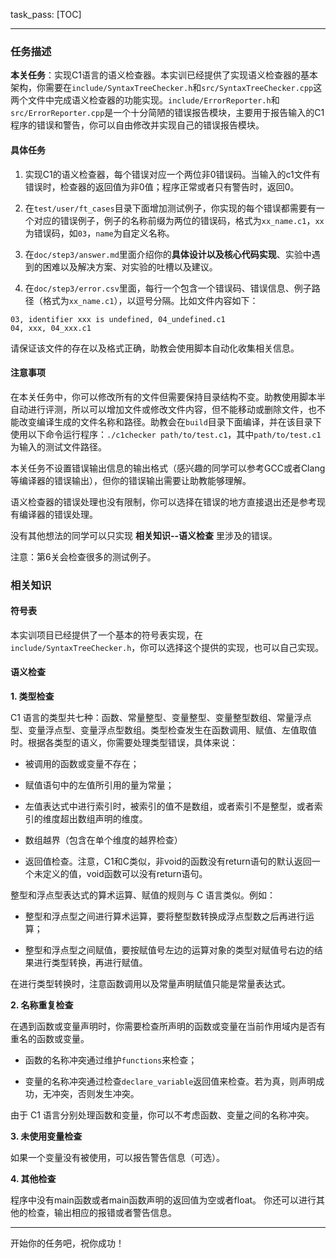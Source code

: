 task_pass: [TOC]

---

### 任务描述

**本关任务**：实现C1语言的语义检查器。本实训已经提供了实现语义检查器的基本架构，你需要在`include/SyntaxTreeChecker.h`和`src/SyntaxTreeChecker.cpp`这两个文件中完成语义检查器的功能实现。`include/ErrorReporter.h`和`src/ErrorReporter.cpp`是一个十分简陋的错误报告模块，主要用于报告输入的C1程序的错误和警告，你可以自由修改并实现自己的错误报告模块。

#### 具体任务

1. 实现C1的语义检查器，每个错误对应一个两位非0错误码。当输入的c1文件有错误时，检查器的返回值为非0值；程序正常或者只有警告时，返回0。

2. 在`test/user/ft_cases`目录下面增加测试例子，你实现的每个错误都需要有一个对应的错误例子，例子的名称前缀为两位的错误码，格式为`xx_name.c1`，`xx`为错误码，如`03`，`name`为自定义名称。

3. 在`doc/step3/answer.md`里面介绍你的**具体设计以及核心代码实现**、实验中遇到的困难以及解决方案、对实验的吐槽以及建议。

4. 在`doc/step3/error.csv`里面，每行一个包含一个错误码、错误信息、例子路径（格式为`xx_name.c1`），以逗号分隔。比如文件内容如下：
```
03, identifier xxx is undefined, 04_undefined.c1
04, xxx, 04_xxx.c1
```
请保证该文件的存在以及格式正确，助教会使用脚本自动化收集相关信息。

#### 注意事项

在本关任务中，你可以修改所有的文件但需要保持目录结构不变。助教使用脚本半自动进行评测，所以可以增加文件或修改文件内容，但不能移动或删除文件，也不能改变编译生成的文件名称和路径。助教会在`build`目录下面编译，并在该目录下使用以下命令运行程序：`./c1checker path/to/test.c1`，其中`path/to/test.c1`为输入的测试文件路径。

本关任务不设置错误输出信息的输出格式（感兴趣的同学可以参考GCC或者Clang等编译器的错误输出），但你的错误输出需要让助教能够理解。

语义检查器的错误处理也没有限制，你可以选择在错误的地方直接退出还是参考现有编译器的错误处理。

没有其他想法的同学可以只实现 **相关知识--语义检查** 里涉及的错误。

注意：第6关会检查很多的测试例子。

### 相关知识

#### 符号表

本实训项目已经提供了一个基本的符号表实现，在`include/SyntaxTreeChecker.h`，你可以选择这个提供的实现，也可以自己实现。

#### 语义检查

**1. 类型检查**

C1 语言的类型共七种：函数、常量整型、变量整型、变量整型数组、常量浮点型、变量浮点型、变量浮点型数组。类型检查发生在函数调用、赋值、左值取值时。根据各类型的语义，你需要处理类型错误，具体来说：

 - 被调用的函数或变量不存在；

 - 赋值语句中的左值所引用的量为常量；

 - 左值表达式中进行索引时，被索引的值不是数组，或者索引不是整型，或者索引的维度超出数组声明的维度。

- 数组越界（包含在单个维度的越界检查）

- 返回值检查。注意，C1和C类似，非void的函数没有return语句的默认返回一个未定义的值，void函数可以没有return语句。

整型和浮点型表达式的算术运算、赋值的规则与 C 语言类似。例如：
 - 整型和浮点型之间进行算术运算，要将整型数转换成浮点型数之后再进行运算；
 
 - 整型和浮点型之间赋值，要按赋值号左边的运算对象的类型对赋值号右边的结果进行类型转换，再进行赋值。
 
 在进行类型转换时，注意函数调用以及常量声明赋值只能是常量表达式。

**2. 名称重复检查**

在遇到函数或变量声明时，你需要检查所声明的函数或变量在当前作用域内是否有重名的函数或变量。

- 函数的名称冲突通过维护`functions`来检查；

- 变量的名称冲突通过检查`declare_variable`返回值来检查。若为真，则声明成功，无冲突，否则发生冲突。

由于 C1 语言分别处理函数和变量，你可以不考虑函数、变量之间的名称冲突。

**3. 未使用变量检查**

如果一个变量没有被使用，可以报告警告信息（可选）。

**4. 其他检查**

程序中没有main函数或者main函数声明的返回值为空或者float。
你还可以进行其他的检查，输出相应的报错或者警告信息。

---
开始你的任务吧，祝你成功！


